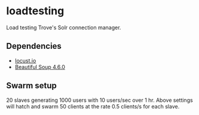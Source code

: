 # loadtesting

Load testing Trove's Solr connection manager. 

## Dependencies
* [locust.io](https://locust.io/)
* [Beautiful Soup 4.6.0](https://www.crummy.com/software/BeautifulSoup/)

## Swarm setup

20 slaves generating 1000 users with 10 users/sec over 1 hr.
Above settings will hatch and swarm 50 clients at the rate 0.5 clients/s for each slave.
